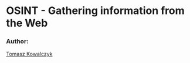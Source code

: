 OSINT - Gathering information from the Web
==========================================

### Author:

[Tomasz Kowalczyk](http://kownet.info)
